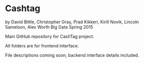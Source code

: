 # Cashtag

by David Bittle, Christopher Gray, Prad Kikkeri, Kirill Novik, Lincoln Samelson, Alex Worth
Big Data Spring 2015

Main GitHub repository for CashTag project.

All folders are for frontend interface.

File descriptions coming soon, backend interface details included.
